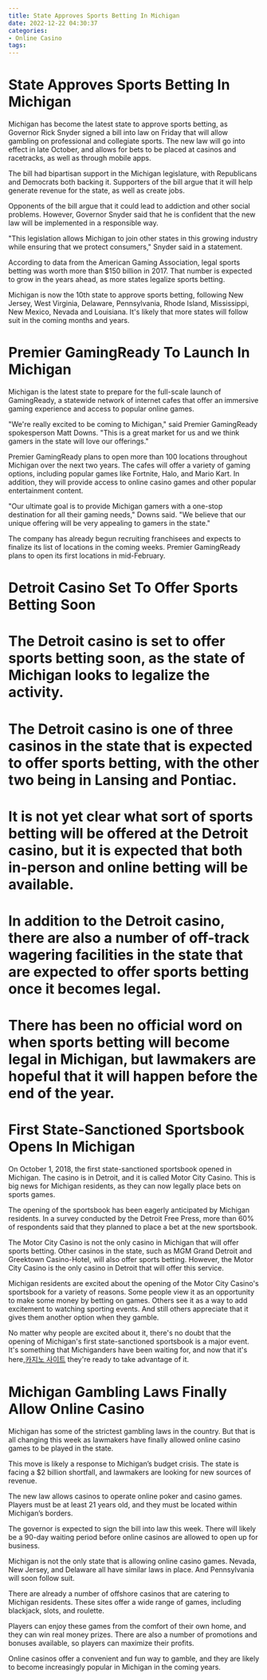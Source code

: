 ```yaml
---
title: State Approves Sports Betting In Michigan
date: 2022-12-22 04:30:37
categories:
- Online Casino
tags:
---
```



#  State Approves Sports Betting In Michigan

Michigan has become the latest state to approve sports betting, as Governor Rick Snyder signed a bill into law on Friday that will allow gambling on professional and collegiate sports. The new law will go into effect in late October, and allows for bets to be placed at casinos and racetracks, as well as through mobile apps.

The bill had bipartisan support in the Michigan legislature, with Republicans and Democrats both backing it. Supporters of the bill argue that it will help generate revenue for the state, as well as create jobs.

Opponents of the bill argue that it could lead to addiction and other social problems. However, Governor Snyder said that he is confident that the new law will be implemented in a responsible way.

"This legislation allows Michigan to join other states in this growing industry while ensuring that we protect consumers," Snyder said in a statement.

According to data from the American Gaming Association, legal sports betting was worth more than $150 billion in 2017. That number is expected to grow in the years ahead, as more states legalize sports betting.

Michigan is now the 10th state to approve sports betting, following New Jersey, West Virginia, Delaware, Pennsylvania, Rhode Island, Mississippi, New Mexico, Nevada and Louisiana. It's likely that more states will follow suit in the coming months and years.

#  Premier GamingReady To Launch In Michigan

Michigan is the latest state to prepare for the full-scale launch of GamingReady, a statewide network of internet cafes that offer an immersive gaming experience and access to popular online games.

"We're really excited to be coming to Michigan," said Premier GamingReady spokesperson Matt Downs. "This is a great market for us and we think gamers in the state will love our offerings."

Premier GamingReady plans to open more than 100 locations throughout Michigan over the next two years. The cafes will offer a variety of gaming options, including popular games like Fortnite, Halo, and Mario Kart. In addition, they will provide access to online casino games and other popular entertainment content.

"Our ultimate goal is to provide Michigan gamers with a one-stop destination for all their gaming needs," Downs said. "We believe that our unique offering will be very appealing to gamers in the state."

The company has already begun recruiting franchisees and expects to finalize its list of locations in the coming weeks. Premier GamingReady plans to open its first locations in mid-February.

#  Detroit Casino Set To Offer Sports Betting Soon

# The Detroit casino is set to offer sports betting soon, as the state of Michigan looks to legalize the activity.

# The Detroit casino is one of three casinos in the state that is expected to offer sports betting, with the other two being in Lansing and Pontiac.

# It is not yet clear what sort of sports betting will be offered at the Detroit casino, but it is expected that both in-person and online betting will be available.

# In addition to the Detroit casino, there are also a number of off-track wagering facilities in the state that are expected to offer sports betting once it becomes legal.

# There has been no official word on when sports betting will become legal in Michigan, but lawmakers are hopeful that it will happen before the end of the year.

#  First State-Sanctioned Sportsbook Opens In Michigan

On October 1, 2018, the first state-sanctioned sportsbook opened in Michigan. The casino is in Detroit, and it is called Motor City Casino. This is big news for Michigan residents, as they can now legally place bets on sports games.

The opening of the sportsbook has been eagerly anticipated by Michigan residents. In a survey conducted by the Detroit Free Press, more than 60% of respondents said that they planned to place a bet at the new sportsbook.

The Motor City Casino is not the only casino in Michigan that will offer sports betting. Other casinos in the state, such as MGM Grand Detroit and Greektown Casino-Hotel, will also offer sports betting. However, the Motor City Casino is the only casino in Detroit that will offer this service.

Michigan residents are excited about the opening of the Motor City Casino's sportsbook for a variety of reasons. Some people view it as an opportunity to make some money by betting on games. Others see it as a way to add excitement to watching sporting events. And still others appreciate that it gives them another option when they gamble.

No matter why people are excited about it, there's no doubt that the opening of Michigan's first state-sanctioned sportsbook is a major event. It's something that Michiganders have been waiting for, and now that it's here,[카지노 사이트](https://choegocasino.com/) they're ready to take advantage of it.

#  Michigan Gambling Laws Finally Allow Online Casino

Michigan has some of the strictest gambling laws in the country. But that is all changing this week as lawmakers have finally allowed online casino games to be played in the state.

This move is likely a response to Michigan’s budget crisis. The state is facing a $2 billion shortfall, and lawmakers are looking for new sources of revenue.

The new law allows casinos to operate online poker and casino games. Players must be at least 21 years old, and they must be located within Michigan’s borders.

The governor is expected to sign the bill into law this week. There will likely be a 90-day waiting period before online casinos are allowed to open up for business.

Michigan is not the only state that is allowing online casino games. Nevada, New Jersey, and Delaware all have similar laws in place. And Pennsylvania will soon follow suit.

There are already a number of offshore casinos that are catering to Michigan residents. These sites offer a wide range of games, including blackjack, slots, and roulette.

Players can enjoy these games from the comfort of their own home, and they can win real money prizes. There are also a number of promotions and bonuses available, so players can maximize their profits.

Online casinos offer a convenient and fun way to gamble, and they are likely to become increasingly popular in Michigan in the coming years.